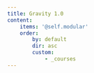 ```yaml
---
title: Gravity 1.0
content:
    items: '@self.modular'
    order:
        by: default
        dir: asc
        custom:
            - _courses
---
```

